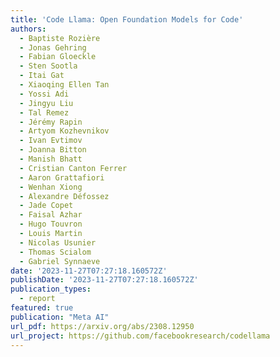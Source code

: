 ```yaml
---
title: 'Code Llama: Open Foundation Models for Code'
authors:
  - Baptiste Rozière
  - Jonas Gehring
  - Fabian Gloeckle
  - Sten Sootla
  - Itai Gat
  - Xiaoqing Ellen Tan
  - Yossi Adi
  - Jingyu Liu
  - Tal Remez
  - Jérémy Rapin
  - Artyom Kozhevnikov
  - Ivan Evtimov
  - Joanna Bitton
  - Manish Bhatt
  - Cristian Canton Ferrer
  - Aaron Grattafiori
  - Wenhan Xiong
  - Alexandre Défossez
  - Jade Copet
  - Faisal Azhar
  - Hugo Touvron
  - Louis Martin
  - Nicolas Usunier
  - Thomas Scialom
  - Gabriel Synnaeve
date: '2023-11-27T07:27:18.160572Z'
publishDate: '2023-11-27T07:27:18.160572Z'
publication_types:
  - report
featured: true
publication: "Meta AI"
url_pdf: https://arxiv.org/abs/2308.12950
url_project: https://github.com/facebookresearch/codellama
---
```

